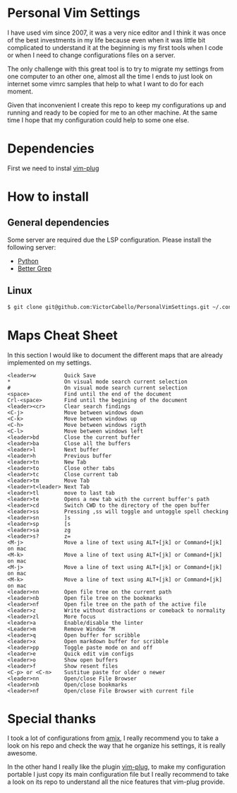 # Personal Vim Settings

I have used vim since 2007, it was a very nice editor and I think it was once of the best investments in my life because even when it was little bit complicated to understand it at the beginning is my first tools when I code or when I need to change configurations files on a server.

The only challenge with this great tool is to try to migrate my settings from one computer to an other one, almost all the time I ends to just look on internet some vimrc samples that help to what I want to do for each moment.

Given that inconvenient I create this repo to keep my configurations up and running and ready to be copied for me to an other machine. At the same time I hope that my configuration could help to some one else.

# Dependencies

First we need to instal [vim-plug](https://github.com/junegunn/vim-plug)

# How to install

## General dependencies

Some server are required due the LSP configuration. Please install the following server:

- [Python](https://github.com/neovim/nvim-lspconfig/blob/master/doc/server_configurations.md#pyright)
- [Better Grep](https://github.com/ggreer/the_silver_searcher)

## Linux

```bash
$ git clone git@github.com:VictorCabello/PersonalVimSettings.git ~/.config/nvim
```

# Maps Cheat Sheet

In this section I would like to document the different maps that are already implemented on my settings.

    <leader>w         Quick Save 
    *                 On visual mode search current selection
    #                 On visual mode search current selection
    <space>           Find until the end of the document           
    Crl-<space>       Find until the begining of the document           
    <leader><cr>      Clear search findings
    <C-j>             Move between windows down
    <C-k>             Move between windows up
    <C-h>             Move between windows rigth
    <C-l>             Move between windows left
    <leader>bd        Close the current buffer
    <leader>ba        Close all the buffers
    <leader>l         Next buffer
    <leader>h         Previous buffer
    <leader>tn        New Tab
    <leader>to        Close other tabs
    <leader>tc        Close current tab
    <leader>tm        Move Tab
    <leader>t<leader> Next Tab
    <leader>tl        move to last tab
    <leader>te        Opens a new tab with the current buffer's path
    <leader>cd        Switch CWD to the directory of the open buffer
    <leader>ss        Pressing ,ss will toggle and untoggle spell checking
    <leader>sn        ]s
    <leader>sp        [s
    <leader>sa        zg
    <leader>s?        z=
    <M-j>             Move a line of text using ALT+[jk] or Command+[jk] on mac
    <M-k>             Move a line of text using ALT+[jk] or Command+[jk] on mac
    <M-j>             Move a line of text using ALT+[jk] or Command+[jk] on mac
    <M-k>             Move a line of text using ALT+[jk] or Command+[jk] on mac
    <leader>nn        Open file tree on the current path
    <leader>nb        Open file tree on the bookmarks
    <leader>nf        Open file tree on the path of the active file
    <leader>z         Write without distractions or comeback to normality
    <leader>zl        More focus
    <leader>a         Enable/disable the linter
    <Leader>m         Remove Window ^M
    <leader>q         Open buffer for scribble
    <leader>x         Open markdown buffer for scribble
    <leader>pp        Toggle paste mode on and off
    <leader>e         Quick edit vim configs
    <leader>o         Show open buffers
    <leader>f         Show resent files
    <C-p> or <C-n>    Sustitue paste for older o newer
    <leader>nn        Open/close File Browser
    <leader>nb        Open/close bookmarks
    <leader>nf        Open/close File Browser with current file





# Special thanks

I took a lot of configurations from [amix](https://github.com/amix/vimrc), I really recommend you to take a look on his repo and check the way that he organize his settings, it is really awesome.

In the other hand I really like the plugin [vim-plug](https://github.com/junegunn/vim-plug), to make my configuration portable I just copy its main configuration file but I really recommend to take a look on its repo to understand all the nice features that vim-plug provide.
